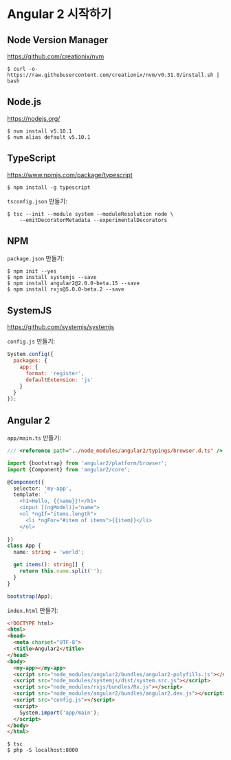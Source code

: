# Angular 2 시작하기

## Node Version Manager

https://github.com/creationix/nvm

```
$ curl -o- https://raw.githubusercontent.com/creationix/nvm/v0.31.0/install.sh | bash
```

## Node.js

https://nodejs.org/

```
$ nvm install v5.10.1
$ nvm alias default v5.10.1
```

## TypeScript

https://www.npmjs.com/package/typescript

```
$ npm install -g typescript
```

`tsconfig.json` 만들기:
```
$ tsc --init --module system --moduleResolution node \
    --emitDecoratorMetadata --experimentalDecorators
```

## NPM

`package.json` 만들기:
```
$ npm init --yes
$ npm install systemjs --save
$ npm install angular2@2.0.0-beta.15 --save
$ npm install rxjs@5.0.0-beta.2 --save
```

## SystemJS

https://github.com/systemjs/systemjs

`config.js` 만들기:
```javascript
System.config({
  packages: {
    app: {
      format: 'register',
      defaultExtension: 'js'
    }
  }
});
```

## Angular 2

`app/main.ts` 만들기:
```typescript
/// <reference path="../node_modules/angular2/typings/browser.d.ts" />

import {bootstrap} from 'angular2/platform/browser';
import {Component} from 'angular2/core';

@Component({
  selector: 'my-app',
  template: `
    <h1>Hello, {{name}}!</h1>
    <input [(ngModel)]="name">
    <ol *ngIf="items.length">
      <li *ngFor="#item of items">{{item}}</li>
    </ol>
    `
})
class App {
  name: string = 'world';

  get items(): string[] {
    return this.name.split('');
  }
}

bootstrap(App);
```

`index.html` 만들기:
```html
<!DOCTYPE html>
<html>
<head>
  <meta charset="UTF-8">
  <title>Angular2</title>
</head>
<body>
  <my-app></my-app>
  <script src="node_modules/angular2/bundles/angular2-polyfills.js"></script>
  <script src="node_modules/systemjs/dist/system.src.js"></script>
  <script src="node_modules/rxjs/bundles/Rx.js"></script>
  <script src="node_modules/angular2/bundles/angular2.dev.js"></script>
  <script src="config.js"></script>
  <script>
    System.import('app/main');
  </script>
</body>
</html>
```

```
$ tsc
$ php -S localhost:8000
```
